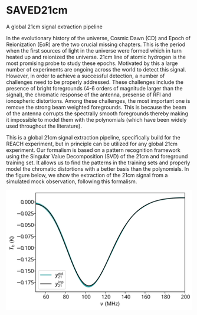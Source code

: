 # SAVED21cm
A global 21cm signal extraction pipeline

In the evolutionary history of the universe, Cosmic Dawn (CD) and Epoch of Reionization (EoR) are the two crucial missing chapters. This is the period when the first sources of light in the universe were formed which in turn heated up and reionized the universe. 21cm line of atomic hydrogen is the most promising probe to study these epochs. Motivated by this a large number of experiments are ongoing across the world to detect this signal. However, in order to achieve a successful detection, a number of challenges need to be properly addressed. These challenges include the presence of bright foregrounds (4-6 orders of magnitude larger than the signal), the chromatic response of the antenna, presense of RFI and ionospheric distortions. Among these challenges, the most important one is remove the strong beam weighted foregrounds. This is because the beam of the antenna corrupts the spectrally smooth foregrounds thereby making it impossible to model them with the polynomials (which have been widely used throughout the literature).

This is a global 21cm signal extraction pipeline, specifically build for the REACH experiment, but in principle can be utilized for any global 21cm experiment. Our formalism is based on a pattern recognition framework using the Singular Value Decomposition (SVD) of the 21cm and foreground training set. It allows us to find the patterns in the training sets and properly model the chromatic distortions with a better basis than the polynomials. In the figure below, we show the extraction of the 21cm signal from a simulated mock observation, following this formalism. 

<p align="center">
  <img src="./tests/FigsOutput/extract21_ant-dl_tbins-2.svg">
</p>
